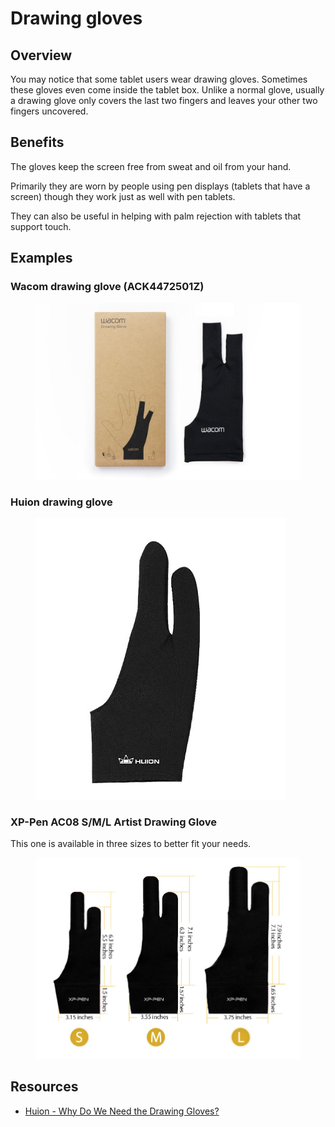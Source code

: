 # Drawing gloves

## Overview

You may notice that some tablet users wear drawing gloves. Sometimes these gloves even come inside the tablet box. Unlike  a normal glove, usually a drawing glove only covers the last two fingers and leaves your other two fingers uncovered.&#x20;

## Benefits

The gloves keep the screen free from sweat and oil from your hand.

Primarily they are worn by people using pen displays (tablets that have a screen) though they work just as well with pen tablets.&#x20;

They can also be useful in helping with palm rejection with tablets that support touch.

## Examples

### Wacom drawing glove (ACK4472501Z)

<figure><img src="../.gitbook/assets/wacom_dg_1sku_wglove_final_1 (1).jpg" alt=""><figcaption></figcaption></figure>

### Huion drawing glove



<div align="left">

<figure><img src="../.gitbook/assets/Huion drawing glove.jpg" alt=""><figcaption></figcaption></figure>

</div>

### XP-Pen AC08 S/M/L Artist Drawing Glove

This one is available in three sizes to better fit your needs.

<figure><img src="../.gitbook/assets/xp-pen-ax08-drawing glove.jpg" alt=""><figcaption></figcaption></figure>



## Resources

* [Huion - Why Do We Need the Drawing Gloves?](https://store.huion.com/posts/why-do-we-need-the-drawing-gloves)

\
&#x20;&#x20;



